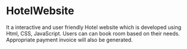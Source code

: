 # HotelWebsite
It a interactive and user friendly Hotel website which is developed using Html, CSS, JavaScript. Users can can book room based on their needs. Appropriate payment invoice will also be generated.

